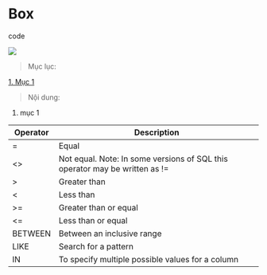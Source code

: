 # Box
code



<img src="https://upload.wikimedia.org/wikipedia/en/e/ea/GO-logo.png">



>Mục lục:

[1. Mục 1](#b)


>Nội dung:

<b name="b"></b>
1. mục 1


|Operator|	Description|
|---------|------------|
|=|	Equal|
|<>|	Not equal. Note: In some versions of SQL this operator may be written as !=|
|>	|Greater than|
|<	|Less than|
|>=	|Greater than or equal|
|<=	|Less than or equal|
|BETWEEN	|Between an inclusive range|
|LIKE|	Search for a pattern|
|IN	|To specify multiple possible values for a column|
